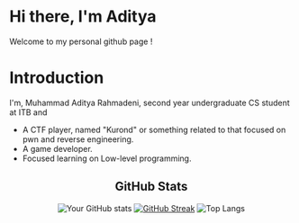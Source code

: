 # Hi there, I'm Aditya
Welcome to my personal github page !

# Introduction
I'm, Muhammad Aditya Rahmadeni, second year undergraduate CS student at ITB and 
- A CTF player, named "Kurond" or something related to that focused on pwn and reverse engineering.
- A game developer.
- Focused learning on Low-level programming.

<div align="center">
  <h2>GitHub Stats</h2>
  
  ![Your GitHub stats](https://github-readme-stats.vercel.app/api?username=yourusername&show_icons=true&theme=radical)
  [![GitHub Streak](https://github-readme-streak-stats.herokuapp.com/?user=yourusername&theme=radical)](https://git.io/streak-stats)
  ![Top Langs](https://github-readme-stats.vercel.app/api/top-langs/?username=yourusername&layout=compact&theme=radical)
</div>
